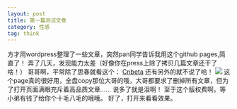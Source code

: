 ```yaml
---
layout: post
title: 第一篇测试文章
category: 性感
tag: think
---
```

  方才用wordpress整理了一些文章，突然pan同学告诉我用这个github pages,简直了！
  弄了几天，发现能力太差（好像你在press上除了拷贝几篇文章还干了啥！）
  哥哥啊，平常除了思春就看这个：
[Cnbeta](https://www.cnbeta.com)
还有另外的就不说了哈！
![](https://img.alicdn.com/imgextra/i1/232721121/TB2jzRHjVXXXXXqXXXXXXXXXXXX_!!232721121.jpg)
  这个page真的很好用，全盘copy那位大哥的哦，大哥都要求了删掉所有文章，但为了打开页面满眼充斥着高品质文章......
  说多了就是泪啊！
  至于这个版权费啊，等小弟有钱了给你个十毛八毛的哦哦。
  好了，打开来看看效果。

